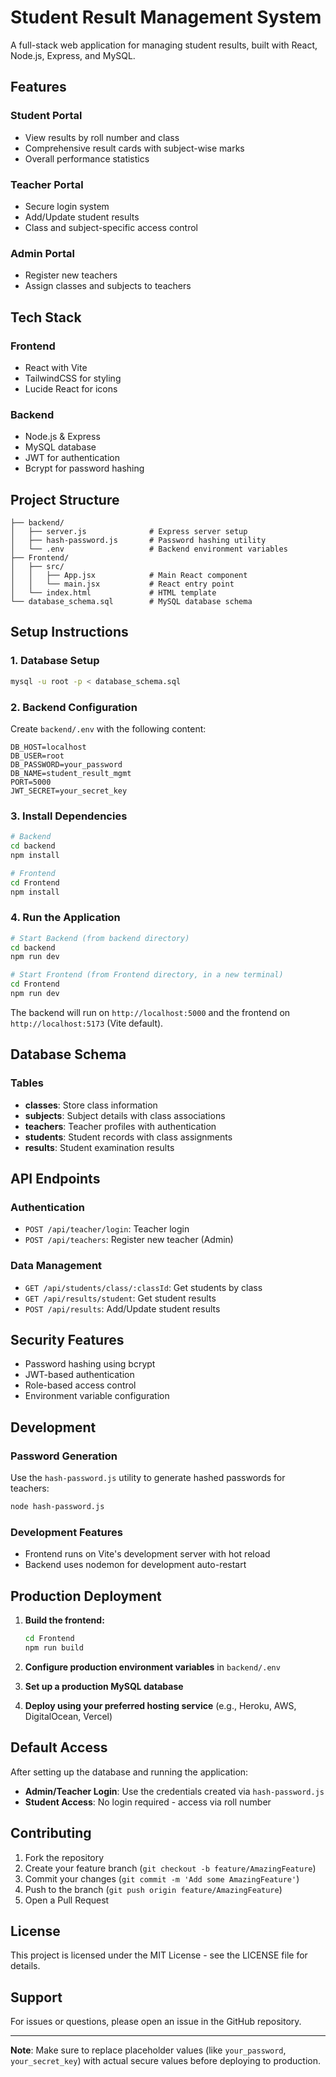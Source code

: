 # Student Result Management System

A full-stack web application for managing student results, built with React, Node.js, Express, and MySQL.

## Features

### Student Portal
- View results by roll number and class
- Comprehensive result cards with subject-wise marks
- Overall performance statistics

### Teacher Portal
- Secure login system
- Add/Update student results
- Class and subject-specific access control

### Admin Portal
- Register new teachers
- Assign classes and subjects to teachers

## Tech Stack

### Frontend
- React with Vite
- TailwindCSS for styling
- Lucide React for icons

### Backend
- Node.js & Express
- MySQL database
- JWT for authentication
- Bcrypt for password hashing

## Project Structure

```
├── backend/
│   ├── server.js              # Express server setup
│   ├── hash-password.js       # Password hashing utility
│   └── .env                   # Backend environment variables
├── Frontend/
│   ├── src/
│   │   ├── App.jsx            # Main React component
│   │   └── main.jsx           # React entry point
│   └── index.html             # HTML template
└── database_schema.sql        # MySQL database schema
```

## Setup Instructions

### 1. Database Setup

```bash
mysql -u root -p < database_schema.sql
```

### 2. Backend Configuration

Create `backend/.env` with the following content:

```env
DB_HOST=localhost
DB_USER=root
DB_PASSWORD=your_password
DB_NAME=student_result_mgmt
PORT=5000
JWT_SECRET=your_secret_key
```

### 3. Install Dependencies

```bash
# Backend
cd backend
npm install

# Frontend
cd Frontend
npm install
```

### 4. Run the Application

```bash
# Start Backend (from backend directory)
cd backend
npm run dev

# Start Frontend (from Frontend directory, in a new terminal)
cd Frontend
npm run dev
```

The backend will run on `http://localhost:5000` and the frontend on `http://localhost:5173` (Vite default).

## Database Schema

### Tables

- **classes**: Store class information
- **subjects**: Subject details with class associations
- **teachers**: Teacher profiles with authentication
- **students**: Student records with class assignments
- **results**: Student examination results

## API Endpoints

### Authentication

- `POST /api/teacher/login`: Teacher login
- `POST /api/teachers`: Register new teacher (Admin)

### Data Management

- `GET /api/students/class/:classId`: Get students by class
- `GET /api/results/student`: Get student results
- `POST /api/results`: Add/Update student results

## Security Features

- Password hashing using bcrypt
- JWT-based authentication
- Role-based access control
- Environment variable configuration

## Development

### Password Generation

Use the `hash-password.js` utility to generate hashed passwords for teachers:

```bash
node hash-password.js
```

### Development Features

- Frontend runs on Vite's development server with hot reload
- Backend uses nodemon for development auto-restart

## Production Deployment

1. **Build the frontend:**
   ```bash
   cd Frontend
   npm run build
   ```

2. **Configure production environment variables** in `backend/.env`

3. **Set up a production MySQL database**

4. **Deploy using your preferred hosting service** (e.g., Heroku, AWS, DigitalOcean, Vercel)

## Default Access

After setting up the database and running the application:

- **Admin/Teacher Login**: Use the credentials created via `hash-password.js`
- **Student Access**: No login required - access via roll number

## Contributing

1. Fork the repository
2. Create your feature branch (`git checkout -b feature/AmazingFeature`)
3. Commit your changes (`git commit -m 'Add some AmazingFeature'`)
4. Push to the branch (`git push origin feature/AmazingFeature`)
5. Open a Pull Request

## License

This project is licensed under the MIT License - see the LICENSE file for details.

## Support

For issues or questions, please open an issue in the GitHub repository.

---

**Note**: Make sure to replace placeholder values (like `your_password`, `your_secret_key`) with actual secure values before deploying to production.